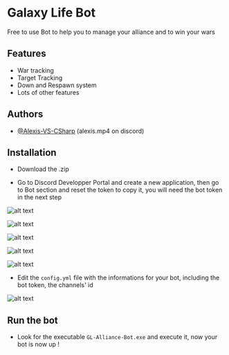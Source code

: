 
# Galaxy Life Bot

Free to use Bot to help you to manage your alliance and to win your wars


## Features

- War tracking
- Target Tracking
- Down and Respawn system
- Lots of other features
## Authors

- [@Alexis-VS-CSharp](https://github.com/Alexis-VS-CSharp) (alexis.mp4 on discord)


## Installation

- Download the .zip

- Go to Discord Developper Portal and create a new application, then go to Bot section and reset the token to copy it, you will need the bot token in the next step

![alt text](https://i.imgur.com/XVTNfZj.png)

![alt text](https://i.imgur.com/zMaNlpF.png)

![alt text](https://i.imgur.com/zCeiFzw.png)

![alt text](https://i.imgur.com/9Isb5OC.png)

![alt text](https://i.imgur.com/LMi0UZ4.png)

- Edit the ``config.yml`` file with the informations for your bot, including the bot token, the channels' id 

![alt text](https://i.imgur.com/VmHiNHv.png)

## Run the bot

- Look for the executable ``GL-Alliance-Bot.exe`` and execute it, now your bot is now up ! 